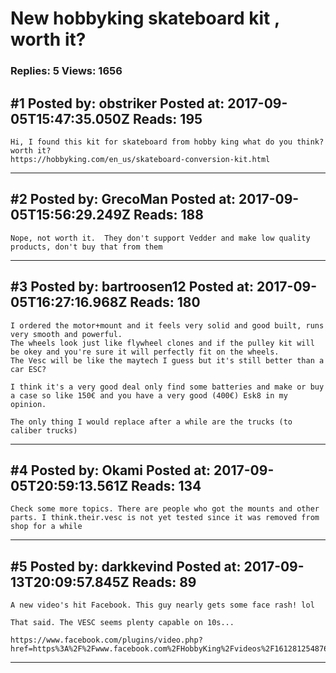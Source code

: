 # New hobbyking skateboard kit , worth it?

### Replies: 5 Views: 1656

## \#1 Posted by: obstriker Posted at: 2017-09-05T15:47:35.050Z Reads: 195

```
Hi, I found this kit for skateboard from hobby king what do you think? worth it?
https://hobbyking.com/en_us/skateboard-conversion-kit.html
```

---
## \#2 Posted by: GrecoMan Posted at: 2017-09-05T15:56:29.249Z Reads: 188

```
Nope, not worth it.  They don't support Vedder and make low quality products, don't buy that from them
```

---
## \#3 Posted by: bartroosen12 Posted at: 2017-09-05T16:27:16.968Z Reads: 180

```
I ordered the motor+mount and it feels very solid and good built, runs very smooth and powerful.
The wheels look just like flywheel clones and if the pulley kit will be okey and you're sure it will perfectly fit on the wheels.
The Vesc will be like the maytech I guess but it's still better than a car ESC?

I think it's a very good deal only find some batteries and make or buy a case so like 150€ and you have a very good (400€) Esk8 in my opinion.

The only thing I would replace after a while are the trucks (to caliber trucks)
```

---
## \#4 Posted by: Okami Posted at: 2017-09-05T20:59:13.561Z Reads: 134

```
Check some more topics. There are people who got the mounts and other parts. I think.their.vesc is not yet tested since it was removed from shop for a while
```

---
## \#5 Posted by: darkkevind Posted at: 2017-09-13T20:09:57.845Z Reads: 89

```
A new video's hit Facebook. This guy nearly gets some face rash! lol

That said. The VESC seems plenty capable on 10s...

https://www.facebook.com/plugins/video.php?href=https%3A%2F%2Fwww.facebook.com%2FHobbyKing%2Fvideos%2F1612812548762781%2F&show_text=0&width=560
```

---
